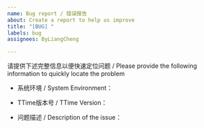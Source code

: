 ```yaml
---
name: Bug report / 错误报告
about: Create a report to help us improve
title: "[BUG] "
labels: bug
assignees: ByLiangCheng

---
```


请提供下述完整信息以便快速定位问题 / Please provide the following information to quickly locate the problem

- 系统环境 / System Environment：


- TTime版本号 / TTime Version：


- 问题描述 / Description of the issue：
